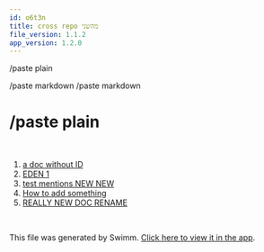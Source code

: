 ```yaml
---
id: o6t3n
title: cross repo מהשני
file_version: 1.1.2
app_version: 1.2.0
---
```


<!-- Intro - Do not remove this comment -->
/paste plain

/paste markdown /paste markdown

# /paste plain

<br/>

<!-- Steps - Do not remove this comment -->
1. [a doc without ID](https://swimm-web-app.web.app/repos/Z2l0aHViJTNBJTNBcHJpdmF0ZTEtdGVzdC1naXRodWItYXBwJTNBJTNBZWRlbmhlcm1lbGlu/docs/6lmhi)
2. [EDEN 1](https://swimm-web-app.web.app/repos/Z2l0aHViJTNBJTNBcHJpdmF0ZTEtdGVzdC1naXRodWItYXBwJTNBJTNBZWRlbmhlcm1lbGlu/docs/56m7g)
3. [test mentions NEW NEW](https://swimm-web-app.web.app/repos/Z2l0aHViJTNBJTNBcHJpdmF0ZTEtdGVzdC1naXRodWItYXBwJTNBJTNBZWRlbmhlcm1lbGlu/docs/9szvs)
4. [How to add something](https://swimm-web-app.web.app/repos/Z2l0aHViJTNBJTNBcHJpdmF0ZTEtdGVzdC1naXRodWItYXBwJTNBJTNBZWRlbmhlcm1lbGlu/docs/ci1ja)
5. [REALLY NEW DOC RENAME](https://swimm-web-app.web.app/repos/Z2l0aHViJTNBJTNBcHJpdmF0ZTEtdGVzdC1naXRodWItYXBwJTNBJTNBZWRlbmhlcm1lbGlu/docs/dlpcf)


<br/>

This file was generated by Swimm. [Click here to view it in the app](https://swimm-web-app.web.app/repos/Z2l0aHViJTNBJTNBY29uZiUzQSUzQWVkZW5oZXJtZWxpbg==/playlists/o6t3n).
